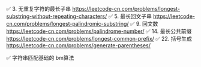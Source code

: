 ✅ 3. 无重复字符的最长子串  https://leetcode-cn.com/problems/longest-substring-without-repeating-characters/
✅ 5. 最长回文子串 https://leetcode-cn.com/problems/longest-palindromic-substring/
✅ 9. 回文数 https://leetcode-cn.com/problems/palindrome-number/
✅ 14. 最长公共前缀  https://leetcode-cn.com/problems/longest-common-prefix/
✅ 22. 括号生成 https://leetcode-cn.com/problems/generate-parentheses/

✅ 字符串匹配基础的 bm算法